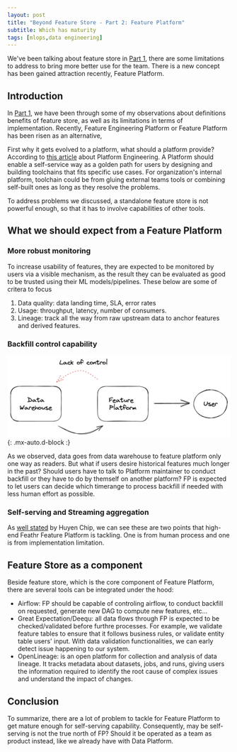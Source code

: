 ```yaml
---
layout: post
title: "Beyond Feature Store - Part 2: Feature Platform"
subtitle: Which has maturity
tags: [mlops,data engineering]
---
```


We've been talking about feature store in [Part 1](https://sudohainguyen.github.io/2023-01-15-beyond-feature-store_p1/), there are some limitations to address to bring more better use for the team. There is a new concept has been gained attraction recently, Feature Platform.

## Introduction
In [Part 1](https://sudohainguyen.github.io/2023-01-15-beyond-feature-store_p1/), we have been through some of my observations about definitions benefits of feature store, as well as its limitations in terms of implementation. Recently, Feature Engineering Platform or Feature Platform has been risen as an alternative,

First why it gets evolved to a platform, what should a platform provide? According to [this article](https://platformengineering.org/blog/what-is-platform-engineering) about Platform Engineering. A Platform should enable a self-service way as a golden path for users by designing and building toolchains that fits specific use cases. For organization's internal platform, toolchain could be from gluing external teams tools or combining self-built ones as long as they resolve the problems.

To address problems we discussed, a standalone feature store is not powerful enough, so that it has to involve capabilities of other tools.

## What we should expect from a Feature Platform

### More robust monitoring
To increase usability of features, they are expected to be monitored by users via a visible mechanism, as the result they can be evaluated as good to be trusted using their ML models/pipelines. These below are some of critera to focus

1. Data quality: data landing time, SLA, error rates
2. Usage: throughput, latency, number of consumers.
3. Lineage: track all the way from raw upstream data to anchor features and derived features.


### Backfill control capability

![Backfill control](/assets/img/backfill.png){: .mx-auto.d-block :}

As we observed, data goes from data warehouse to feature platform only one way as readers. But what if users desire historical features much longer in the past? Should users have to talk to Platform maintainer to conduct backfill or they have to do by themself on another platform? FP is expected to let users can decide which timerange to process backfill if needed with less human effort as possible.


### Self-serving and Streaming aggregation
As [well stated](https://huyenchip.com/2023/01/08/self-serve-feature-platforms.html) by Huyen Chip, we can see these are two points that high-end Feathr Feature Platform is tackling. One is from human process and one is from implementation limitation.

## Feature Store as a component
Beside feature store, which is the core component of Feature Platform, there are several tools can be integrated under the hood:

- Airflow: FP should be capable of controling airflow, to conduct backfill on requested, generate new DAG to compute new features, etc...
- Great Expectation/Deequ: all data flows through FP is expected to be checked/validated before furthre processes. For example, we validate feature tables to ensure that it follows business rules, or validate entity table users' input. With data validation functionalities, we can early detect issue happening to our system.
- OpenLineage: is an open platform for collection and analysis of data lineage. It tracks metadata about datasets, jobs, and runs, giving users the information required to identify the root cause of complex issues and understand the impact of changes.

## Conclusion
To summarize, there are a lot of problem to tackle for Feature Platform to get mature enough for self-serving capability. Consequently, may be self-serving is not the true north of FP? Should it be operated as a team as product instead, like we already have with Data Platform.
